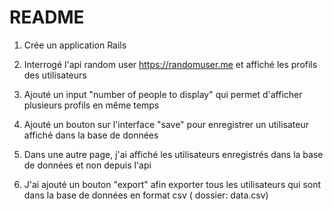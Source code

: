 # README

1. Crée un application Rails

2. Interrogé l'api random user https://randomuser.me et affiché les profils des utilisateurs

3. Ajouté un input "number of people to display" qui permet d'afficher plusieurs profils en même temps

4. Ajouté un bouton sur l'interface "save" pour enregistrer un utilisateur affiché dans la base de données

5. Dans une autre page, j'ai affiché les utilisateurs enregistrés dans la base de données et non depuis l'api

6. J'ai ajouté un bouton "export" afin exporter tous les utilisateurs qui sont dans la base de données en format csv ( dossier: data.csv)
